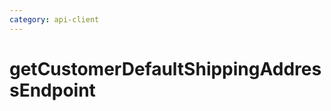```yaml
---
category: api-client
---
```


# getCustomerDefaultShippingAddressEndpoint

<!-- PLACEHOLDER_DESCRIPTION -->


